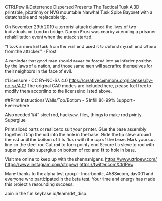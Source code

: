 CTRLPew & Deterrence Dispersed Presents
The Tactical Tusk
A 3D printable, picatinny or NVG mountable Narwhal Tusk Spike Bayonet with a detatchable and replacable tip.

On November 29th 2019 a terrorist attack claimed the lives of two individuals on London bridge. Darryn Frost was nearby attending a prisoner rehabilitation event when the attack started. 

"I took a narwhal tusk from the wall and used it to defend myself and others from the attacker." - Frost

A reminder that good men should never be forced into an inferior position by the laws of a nation, and those same men will sacrafice themselves for their neighbors in the face of evil.

#Licensure - CC BY-NC-SA 4.0
https://creativecommons.org/licenses/by-nc-sa/4.0/
The original CAD models are included here, please feel free to modify them according to the licenseing listed above.


##Print Instructions
Walls/Top/Bottom - 5
Infill 80-99%
Support - Everywhere

Also needed 1/4" steel rod, hacksaw, files, things to make rod pointy. 
Superglue

Print sliced parts or reslice to suit your printer.
Glue the base assembly together.
Drop the rod into the hole in the base.
Slide the tip sleve around the rod until the bottom of it is flush with the top of the base.
Mark your cut line on the steel rod
Cut rod to form pointy end
Secure tip sleve to rod with super glue
dab superglue on bottom of rod and fit to hole in base.


Visit me online to keep up with the shennanigans.
https://www.ctrlpew.com/
https://www.instagram.com/ctrlpew/
https://twitter.com/CtrlPew

Many thanks to the alpha test group - Incarbonite, 458Socom, dav001 and everyone who participated in the beta test. Your time and energy has made this project a resounding success.

Join in the fun keybase.io/team/det_disp.